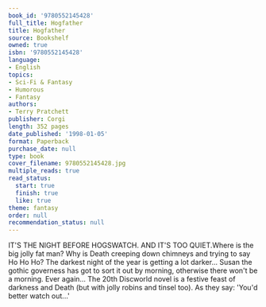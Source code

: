 ```yaml
---
book_id: '9780552145428'
full_title: Hogfather
title: Hogfather
source: Bookshelf
owned: true
isbn: '9780552145428'
language:
- English
topics:
- Sci-Fi & Fantasy
- Humorous
- Fantasy
authors:
- Terry Pratchett
publisher: Corgi
length: 352 pages
date_published: '1998-01-05'
format: Paperback
purchase_date: null
type: book
cover_filename: 9780552145428.jpg
multiple_reads: true
read_status:
  start: true
  finish: true
  like: true
theme: fantasy
order: null
recommendation_status: null
---
```

IT'S THE NIGHT BEFORE HOGSWATCH. AND IT'S TOO QUIET.Where is the big jolly fat man? Why is Death creeping down chimneys and trying to say Ho Ho Ho? The darkest night of the year is getting a lot darker...
Susan the gothic governess has got to sort it out by morning, otherwise there won't be a morning. Ever again...
The 20th Discworld novel is a festive feast of darkness and Death (but with jolly robins and tinsel too).
As they say: 'You'd better watch out...'


